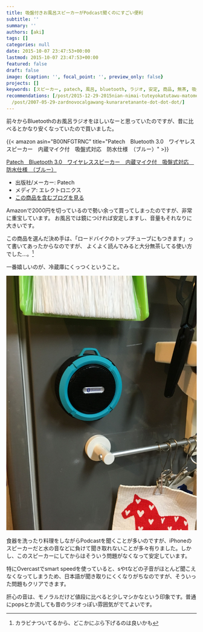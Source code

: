 ```yaml
---
title: 吸盤付きお風呂スピーカーがPodcast聞くのにすごい便利
subtitle: ''
summary: ''
authors: [aki]
tags: []
categories: null
date: 2015-10-07 23:47:53+00:00
lastmod: 2015-10-07 23:47:53+00:00
featured: false
draft: false
image: {caption: '', focal_point: '', preview_only: false}
projects: []
keywords: [スピーカー, patech, 風呂, bluetooth, ラジオ, 安定, 商品, 無茶, 吸盤, 冷蔵庫]
recommendations: [/post/2015-12-29-2015nian-nimai-tuteyokatutawu-matome/, /post/2016-12-30-2016nian-mai-tuteyokatutamono-10xuan/,
  /post/2007-05-29-zardnovocalgawang-kunararetanante-dot-dot-dot/]
---
```

前々からBluetoothのお風呂ラジオをほしいなーと思っていたのですが、昔に比べるとかなり安くなっていたので買いました。

{{< amazon asin="B00NFGTRNC" title="Patech　Bluetooth 3.0　ワイヤレススピーカー　内蔵マイク付　吸盤式対応　防水仕様　（ブルー）" >}}

[Patech　Bluetooth 3.0　ワイヤレススピーカー　内蔵マイク付　吸盤式対応　防水仕様　（ブルー）](http://www.amazon.co.jp/exec/obidos/ASIN/B00NFGTRNC/chezou-22/)

- 出版社/メーカー: Patech
- メディア: エレクトロニクス
- [この商品を含むブログを見る](http://d.hatena.ne.jp/asin/B00NFGTRNC/chezou-22)

Amazonで2000円を切っているので勢い余って買ってしまったのですが、非常に重宝しています。 お風呂では鏡につければ安定しますし、音量もそれなりに大きいです。

この商品を選んだ決め手は、「ロードバイクのトップチューブにもつきます」って書いてあったからなのですが、 よくよく読んでみると大分無茶してる使い方でした...。[^1]

一番嬉しいのが、冷蔵庫にくっつくということ。

![](20151003172542.jpg)

食器を洗ったり料理をしながらPodcastを聞くことが多いのですが、iPhoneのスピーカーだと水の音などに負けて聞き取れないことが多々有りました。しかし、このスピーカーにしてからはそういう問題がなくなって安定しています。

特にOvercastでsmart speedを使っていると、sやtなどの子音がほとんど聞こえなくなってしまうため、日本語が聞き取りにくくなりがちなのですが、そういった問題もクリアできます。

肝心の音は、モノラルだけど値段に比べると少しマシかなという印象です。普通にpopsとか流しても昔のラジオっぽい雰囲気がでてよいです。

[^1]: カラビナついてるから、どこかにぶら下げるのは良いかも
